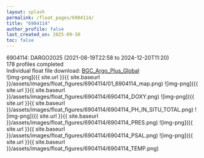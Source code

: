 ```yaml
---
layout: splash
permalink: /float_pages/6904114/
title: "6904114"
author_profile: false
last_created_on: 2025-09-30
toc: false
---
```

 
6904114: DARGO2025 (2021-08-19T22:58 to 2024-12-20T11:20)\
178 profiles completed\
Individual float file download: [BGC_Argo_Plus_Global](https://ftp.soest.hawaii.edu/bgc_argo_plus/Individual_Floats/outliers_removed/6904114_Sprof_processed.nc)\
![img-png]({{ site.url }}{{ site.baseurl }}/assets/images/float_figures/6904114/01_6904114_map.png)
![img-png]({{ site.url }}{{ site.baseurl }}/assets/images/float_figures/6904114/6904114_DOXY.png)
![img-png]({{ site.url }}{{ site.baseurl }}/assets/images/float_figures/6904114/6904114_PH_IN_SITU_TOTAL.png)
![img-png]({{ site.url }}{{ site.baseurl }}/assets/images/float_figures/6904114/6904114_PRES.png)
![img-png]({{ site.url }}{{ site.baseurl }}/assets/images/float_figures/6904114/6904114_PSAL.png)
![img-png]({{ site.url }}{{ site.baseurl }}/assets/images/float_figures/6904114/6904114_TEMP.png)
